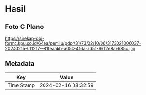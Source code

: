 # Hasil

## Foto C Plano

https://sirekap-obj-formc.kpu.go.id/64ea/pemilu/pdpr/31/73/02/10/06/3173021006037-20240215-011217--81feaabb-a053-416a-ad51-9612e8ae685c.jpg


## Metadata

| Key        | Value               |
| ---------- | ------------------- |
| Time Stamp | 2024-02-16 08:32:59 |



